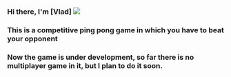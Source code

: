 ### Hi there, I'm [Vlad] ![](https://github.com/blackcater/blackcater/raw/main/images/Hi.gif) 
### This is a competitive ping pong game in which you have to beat your opponent
### Now the game is under development, so far there is no multiplayer game in it, but I plan to do it soon.

